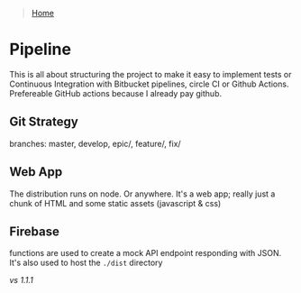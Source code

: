 > [Home](../../README.md) 

# Pipeline
This is all about structuring the project to make it easy to implement tests or Continuous Integration with Bitbucket pipelines, circle CI or Github Actions. Prefereable GitHub actions because I already pay github.

## Git Strategy
branches: master, develop, epic/, feature/, fix/

## Web App
The distribution runs on node. Or anywhere. It's a web app; really just a chunk of HTML and some static assets (javascript & css)

## Firebase
functions are used to create a mock API endpoint responding with JSON. It's also used to host the `./dist` directory

_vs 1.1.1_

